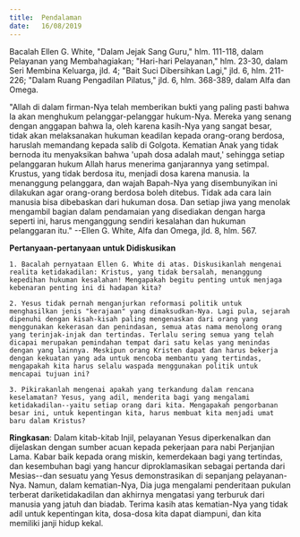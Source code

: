 ```yaml
---
title:  Pendalaman
date:   16/08/2019
---
```


Bacalah Ellen G. White, "Dalam Jejak Sang Guru," hlm. 111-118, dalam Pelayanan yang Membahagiakan; "Hari-hari Pelayanan," hlm. 23-30, dalam Seri Membina Keluarga, jld. 4; "Bait Suci Dibersihkan Lagi," jld. 6, hlm. 211-226; "Dalam Ruang Pengadilan Pilatus," jld. 6, hlm. 368-389, dalam Alfa dan Omega. 

"Allah di dalam firman-Nya telah memberikan bukti yang paling pasti bahwa la akan menghukum pelanggar-pelanggar hukum-Nya. Mereka yang senang dengan anggapan bahwa Ia, oleh karena kasih-Nya yang sangat besar, tidak akan melaksanakan hukuman keadilan kepada orang-orang berdosa, haruslah memandang kepada salib di Golgota. Kematian Anak yang tidak bernoda itu menyaksikan bahwa 'upah dosa adalah maut,' sehingga setiap pelanggaran hukum Allah harus menerima ganjarannya yang setimpal. Krustus, yang tidak berdosa itu, menjadi dosa karena manusia. Ia menanggung pelanggara, dan wajah Bapah-Nya yang disembunyikan ini dilakukan agar orang-orang berdosa boleh ditebus. Tidak ada cara lain manusia bisa dibebaskan dari hukuman dosa. Dan setiap jiwa yang menolak mengambil bagian dalam pendamaian yang disediakan dengan harga seperti ini, harus menganggung sendiri kesalahan dan hukuman pelanggaran itu." --Ellen G. White, Alfa dan Omega, jld. 8, hlm. 567.

**Pertanyaan-pertanyaan untuk Didiskusikan**

`1. Bacalah pernyataan Ellen G. White di atas. Diskusikanlah mengenai realita ketidakadilan: Kristus, yang tidak bersalah, menanggung kepedihan hukuman kesalahan! Mengapakah begitu penting untuk menjaga kebenaran penting ini di hadapan kita?`

`2. Yesus tidak pernah menganjurkan reformasi politik untuk menghasilkan jenis "kerajaan" yang dimaksudkan-Nya. Lagi pula, sejarah dipenuhi dengan kisah-kisah paling mengenaskan dari orang yang menggunakan kekerasan dan penindasan, semua atas nama menolong orang yang terinjak-injak dan tertindas. Terlalu sering semua yang telah dicapai merupakan pemindahan tempat dari satu kelas yang menindas dengan yang lainnya. Meskipun orang Kristen dapat dan harus bekerja dengan kekuatan yang ada untuk mencoba membantu yang tertindas, mengapakah kita harus selalu waspada menggunakan politik untuk mencapai tujuan ini?`

`3. Pikirakanlah mengenai apakah yang terkandung dalam rencana keselamatan? Yesus, yang adil, menderita bagi yang mengalami ketidakadilan--yaitu setiap orang dari kita. Mengapakah pengorbanan besar ini, untuk kepentingan kita, harus membuat kita menjadi umat baru dalam Kristus?`

**Ringkasan**: Dalam kitab-kitab Injil, pelayanan Yesus diperkenalkan dan dijelaskan dengan sumber acuan kepada pekerjaan para nabi Perjanjian Lama. Kabar baik kepada orang miskin, kemerdekaan bagi yang tertindas, dan kesembuhan bagi yang hancur diproklamasikan sebagai pertanda dari Mesias--dan sesuatu yang Yesus demonstrasikan di sepanjang pelayanan-Nya. Namun, dalam kematian-Nya, Dia juga mengalami penderitaan pukulan terberat dariketidakadilan dan akhirnya mengatasi yang terburuk dari manusia yang jatuh dan biadab. Terima kasih atas kematian-Nya yang tidak adil untuk kepentingan kita, dosa-dosa kita dapat diampuni, dan kita memiliki janji hidup kekal.
